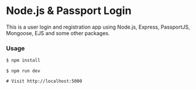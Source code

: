 # Node.js & Passport Login

This is a user login and registration app using Node.js, Express, PassportJS, Mongoose, EJS and some other packages.

### Usage

```sh
$ npm install
```
```
$ npm run dev

# Visit http://localhost:5000
```

